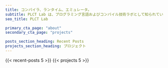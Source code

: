```yaml
---
title: コンパイラ、ランタイム、エミュレータ。
subtitle: PLCT Lab は、プログラミング言語およびコンパイル技術ラボとして知られています。PLCTはコンパイラ技術分野のオープンソースリーダーになるために努力しており、ツールチェーンやランタイムシステムなどソフトウェアインフラの技術革新を推進して重要なインフラの開発と維持を主導する技術力と管理能力を備えています。同時に、コンパイラ分野の先端人材1万人を養成し、先進コンパイラ技術の中国内普及と発展を推進します。
seo_title: PLCT Lab 

primary_cta_page: "about"
secondary_cta_page: "projects"

posts_section_heading: Recent Posts
projects_section_heading: プロジェクト 
---
```


{{< recent-posts 5 >}}
{{< projects 5 >}}
